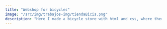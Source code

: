 ```yaml
---
title: "Webshop for bicycles"
image: "/src/img/trabajos-img/tiendaBicis.png"
description: "Here I made a bicycle store with html and css, where there is an index with the different sections and they take you to different pages where the products are on cards with an image, a brief description and a button to buy them, as well as a header with a navigation bar and a footer."
---
```

